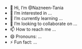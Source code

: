 - 👋 Hi, I’m @Nazneen-Tania
- 👀 I’m interested in ...
- 🌱 I’m currently learning ...
- 💞️ I’m looking to collaborate on ...
- 📫 How to reach me ...
- 😄 Pronouns: ...
- ⚡ Fun fact: ...

<!---
Nazneen-Tania/Nazneen-Tania is a ✨ special ✨ repository because its `README.md` (this file) appears on your GitHub profile.
You can click the Preview link to take a look at your changes.
--->
